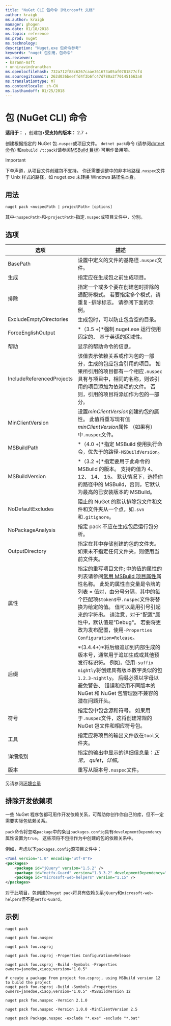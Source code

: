 ```yaml
---
title: "NuGet CLI 包命令 |Microsoft 文档"
author: kraigb
ms.author: kraigb
manager: ghogen
ms.date: 01/18/2018
ms.topic: reference
ms.prod: nuget
ms.technology: 
description: "Nuget.exe 包命令参考"
keywords: "nuget 包引用，包命令"
ms.reviewer:
- karann-msft
- unniravindranathan
ms.openlocfilehash: 732a712f88c6267caae361673a05af0781877cf4
ms.sourcegitcommit: 262d026beeffd4f3b6fc47d780a2f701451663a8
ms.translationtype: MT
ms.contentlocale: zh-CN
ms.lasthandoff: 01/25/2018
---
```

# <a name="pack-command-nuget-cli"></a>包 (NuGet CLI) 命令

**适用于：** ，创建包&bullet;**受支持的版本：** 2.7 +

创建根据指定的 NuGet 包`.nuspec`或项目文件。 `dotnet pack`命令 (请参阅[dotnet 命令](dotnet-Commands.md)) 和`msbuild /t:pack`(请参阅[MSBuild 目标](../schema/msbuild-targets.md)) 可用作备用项。

> [!Important]
> 下单声道，从项目文件创建包不支持。 你还需要调整中的非本地路径`.nuspec`文件于 Unix 样式的路径，如 nuget.exe 未转换 Windows 路径名本身。

## <a name="usage"></a>用法

```cli
nuget pack <nuspecPath | projectPath> [options]
```

其中`<nuspecPath>`和`<projectPath>`指定`.nuspec`或项目文件中，分别。

## <a name="options"></a>选项

| 选项 | 描述 |
| --- | --- |
| BasePath | 设置中定义的文件的基路径`.nuspec`文件。 |
| 生成 | 指定应在生成包之前生成项目。 |
| 排除 | 指定一个或多个要在创建包时排除的通配符模式。 若要指定多个模式，请重复-排除标志。 请参阅下面的示例。 |
| ExcludeEmptyDirectories | 生成包时，可以防止包含空的目录。 |
| ForceEnglishOutput | *（3.5 +)*强制 nuget.exe 运行使用固定的、 基于英语的区域性。 |
| 帮助 | 显示的帮助命令的信息。 |
| IncludeReferencedProjects | 该值表示依赖关系或作为包的一部分，生成的包应包含引用的项目。 如果所引用的项目都有一个相应`.nuspec`具有与项目中，相同的名称，则该引用的项目添加为依赖项的文件。 否则，引用的项目将添加作为包的一部分。 |
| MinClientVersion | 设置*minClientVersion*创建的包的属性。 此值将重写现有值*minClientVersion*属性 （如果有） 中`.nuspec`文件。 |
| MSBuildPath | *（4.0 +)*指定 MSBuild 使用执行命令，优先于的路径`-MSBuildVersion`。 |
| MSBuildVersion | *（3.2 +)*指定要用于此命令的 MSBuild 的版本。 支持的值为 4、 12、 14、 15。 默认情况下，选择你的路径中的 MSBuild，否则，它默认为最高的已安装版本的 MSBuild。 |
| NoDefaultExcludes | 阻止的 NuGet 的默认排除包文件和文件和文件夹从一个点，如`.svn`和`.gitignore`。 |
| NoPackageAnalysis | 指定 pack 不应在生成包后运行包分析。 |
| OutputDirectory | 指定在其中存储创建的包的文件夹。 如果未不指定任何文件夹，则使用当前文件夹。 |
| 属性 | 指定的重写项目文件; 中的值的属性的列表请参阅[常用 MSBuild 项目属性](/visualstudio/msbuild/common-msbuild-project-properties)属性名称。 此处的属性自变量是令牌的列表 = 值对，由分号分隔，其中的每个匹配项`$token$`中`.nuspec`文件将替换为给定的值。 值可以是用引号引起来的字符串。 请注意，对于"配置"属性中，默认值是"Debug"。 若要将更改为发布配置，使用`-Properties Configuration=Release`。 |
| 后缀 | *(3.4.4+)*将后缀追加到内部生成的版本号，通常用于追加生成或其他预发行标识符。 例如，使用`-suffix nightly`将创建具有版本数字类似的包`1.2.3-nightly`。 后缀必须以字母以避免警告、 错误和使用不同版本的 NuGet 和 NuGet 包管理器不兼容的潜在问题开头。 |
| 符号 | 指定包中包含源和符号。 如果用于`.nuspec`文件，这将创建常规的 NuGet 包文件和相应符号包。 |
| 工具 | 指定应将项目的输出文件放在`tool`文件夹。 |
| 详细级别 | 指定的输出中显示的详细信息量：*正常*， *quiet*，*详细*。 |
| 版本 | 重写从版本号`.nuspec`文件。 |

另请参阅[环境变量](cli-ref-environment-variables.md)

## <a name="excluding-development-dependencies"></a>排除开发依赖项

一些 NuGet 程序包都可用作开发依赖关系，可帮助你创作你自己的库，但不一定需要实际包依赖关系。

`pack`命令将忽略`package`中的条目`packages.config`具有`developmentDependency`属性设置为`true`。 这些项将不包括作为中创建的包的依赖关系中。

例如，考虑以下`packages.config`源项目文件中：

```xml
<?xml version="1.0" encoding="utf-8"?>
<packages>
    <package id="jQuery" version="1.5.2" />
    <package id="netfx-Guard" version="1.3.3.2" developmentDependency="true" />
    <package id="microsoft-web-helpers" version="1.15" />
</packages>
```

对于此项目，包创建的`nuget pack`将具有依赖关系`jQuery`和`microsoft-web-helpers`但不是`netfx-Guard`。

## <a name="examples"></a>示例

```cli
nuget pack

nuget pack foo.nuspec

nuget pack foo.csproj

nuget pack foo.csproj -Properties Configuration=Release

nuget pack foo.csproj -Build -Symbols -Properties owners=janedoe,xiaop;version="1.0.5"

# create a package from project foo.csproj, using MSBuild version 12 to build the project
nuget pack foo.csproj -Build -Symbols -Properties owners=janedoe,xiaop;version="1.0.5" -MSBuildVersion 12

nuget pack foo.nuspec -Version 2.1.0

nuget pack foo.nuspec -Version 1.0.0 -MinClientVersion 2.5

nuget pack Package.nuspec -exclude "*.exe" -exclude "*.bat"
```
